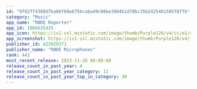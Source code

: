 ```yaml
---
id: "9f62ff4308d7ba86f68e675bcaba49c06be3984b1d70bc35b2425481505f8ffb"
category: "Music"
app_name: "RØDE Reporter"
app_id: 1066635435
app_icon: https://is1-ssl.mzstatic.com/image/thumb/Purple126/v4/cc/e1/aa/cce1aa36-3b94-91c6-f009-02e88cf29c54/AppIcon-0-0-1x_U007emarketing-0-7-0-85-220.png/1024x1024bb.png
app_screenshot: https://is1-ssl.mzstatic.com/image/thumb/Purple126/v4/1e/20/8f/1e208f8b-84ec-6cdd-5ca9-2ecaf071b480/76f97726-fbf0-4282-80c7-a591b47df179_1242x2688bb-2.png/1242x2688bb.png
publisher_id: 423929371
publisher_name: "RØDE Microphones"
rank: 443
most_recent_release: 2023-11-28 00:00:00
release_count_in_past_year: 4
release_count_in_past_year_category: 11
release_count_in_past_year_top_in_category: 30
---
```

